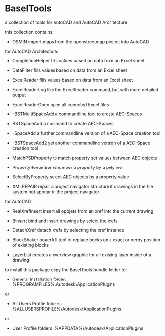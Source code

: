 # BaselTools

a collection of tools for AutoCAD and AutoCAD Architecture

this collection contains:
- OSMIN 
    import maps from the openstreetmap project into AutoCAD

for AutoCAD Architecture:
- CompletionHelper
    fills values based on data from an Excel sheet

- DataFilter
    fills values based on data from an Excel sheet
    
- ExcelReader
    fills values based on data from an Excel sheet
    
- ExcelReaderLog
    like the ExcelReader command, but with more detailed output
    
- ExcelReaderOpen
     open all conected Excel files
     
- -BSTMultiSpaceAdd
     a commandline tool to create AEC-Spaces
     
- BSTSpaceAdd
     a command to create AEC-Spaces
- -SpaceAdd
    a further commandline version of a AEC-Space creation tool

- -BSTSpaceAdd2
    yet another commandline version of a AEC-Space creation tool

- MatchPSDProperty
    to match property set values between AEC objects

- PropertyRenumber
    renumber a property by a polyline

- SelectByProperty
    select AEC objects by a property value

- XMLREPAIR
    repair a project navigator structure if drawings in the file system not appear in the project navigator

for AutoCAD
- RealXrefInsert
    insert all opbjets from an xref into the current drawing
    
- Binsert
    bind and insert drawings by select the xrefs
    
- DetachXref
    detach xrefs by selecting the xref instance
    
- BlockShaker
    poaerfull tool to replace bocks on a exact or nerby position of existing blocks
    
- LayerList
     creates a overview graphic for all existing layer inside of a drawing
     
     
to install this package copy the BaselTools.bundle folder to:
 - General Installation folder: %PROGRAMFILES%\Autodesk\ApplicationPlugins
 
or

 - All Users Profile folders: %ALLUSERSPROFILE%\Autodesk\ApplicationPlugins
 
or

 - User Profile folders: %APPDATA%\Autodesk\ApplicationPlugins
